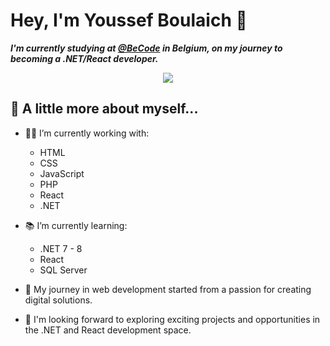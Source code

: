 # Hey, I'm Youssef Boulaich 👋

***I'm currently studying at [@BeCode](https://becode.org/) in Belgium, on my journey to becoming a .NET/React developer.***

<p align="center">
  <img src="https://i.pinimg.com/originals/e4/26/70/e426702edf874b181aced1e2fa5c6cde.gif" />
</p>

## 📖 A little more about myself...

- 👨‍💻 I’m currently working with:
  - HTML
  - CSS
  - JavaScript
  - PHP
  - React 
  - .NET

- 📚 I’m currently learning:
  - .NET 7 - 8
  - React
  - SQL Server

- 🚀 My journey in web development started from a passion for creating digital solutions.

- 🌟 I'm looking forward to exploring exciting projects and opportunities in the .NET and React development space.
